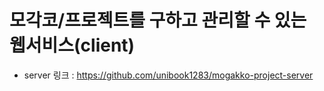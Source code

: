# 모각코/프로젝트를 구하고 관리할 수 있는 웹서비스(client)

- server 링크 : https://github.com/unibook1283/mogakko-project-server
